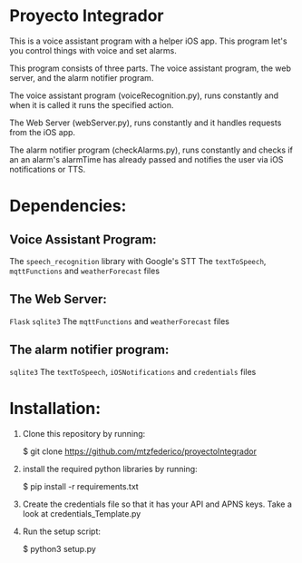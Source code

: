 # Proyecto Integrador

This is a voice assistant program with a helper iOS app.
This program let's you control things with voice and set alarms.

This program consists of three parts. The voice assistant program, the web server, and the alarm notifier program.

The voice assistant program (voiceRecognition.py), runs constantly and when it is called it runs the specified action.

The Web Server (webServer.py), runs constantly and it handles requests from the iOS app.

The alarm notifier program (checkAlarms.py), runs constantly and checks if an an alarm's alarmTime has already passed and notifies the user via iOS notifications or TTS.


# Dependencies:

## Voice Assistant Program:
The `speech_recognition` library with Google's STT
The `textToSpeech`, `mqttFunctions` and `weatherForecast` files

## The Web Server:
`Flask`
`sqlite3`
The `mqttFunctions` and `weatherForecast` files

## The alarm notifier program:
`sqlite3`
The `textToSpeech`, `iOSNotifications` and `credentials` files


# Installation:
1. Clone this repository by running:

    $ git clone https://github.com/mtzfederico/proyectoIntegrador

2. install the required python libraries by running:

    $ pip install -r requirements.txt

3. Create the credentials file so that it has your API and APNS keys. Take a look at credentials_Template.py


2. Run the setup script:

    $ python3 setup.py